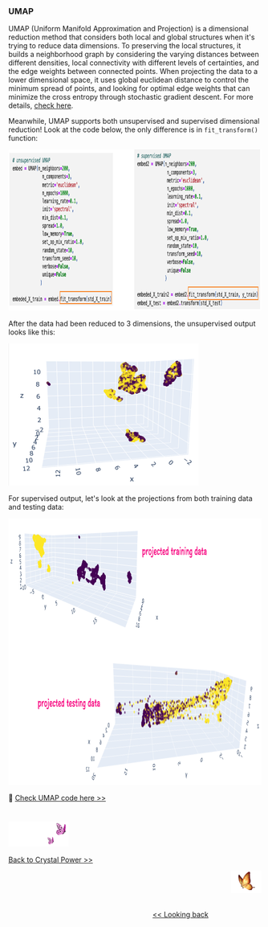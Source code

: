 ### UMAP

UMAP (Uniform Manifold Approximation and Projection) is a dimensional reduction method that considers both local and global structures when it's trying to reduce data dimensions. To preserving the local structures, it builds a neighborhood graph by considering the varying distances between different densities, local connectivity with different levels of certainties, and the edge weights between connected points. When projecting the data to a lower dimensional space, it uses global euclidean distance to control the minimum spread of points, and looking for optimal edge weights that can minimize the cross entropy through stochastic gradient descent. For more details, [check here][1].

Meanwhile, UMAP supports both unsupervised and supervised dimensional reduction! Look at the code below, the only difference is in `fit_transform()` function:

<img src="https://github.com/lady-h-world/My_Garden/blob/main/images/Crystal_Ball_images/camapign_dim_redu_images/code_umap.png" width="999" height="321" />

After the data had been reduced to 3 dimensions, the unsupervised output looks like this:

<img src="https://github.com/lady-h-world/My_Garden/blob/main/images/Crystal_Ball_images/camapign_dim_redu_images/data_umap_unsupervised.png" width="379" height="283" />

For supervised output, let's look at the projections from both training data and testing data: 

<img src="https://github.com/lady-h-world/My_Garden/blob/main/images/Crystal_Ball_images/camapign_dim_redu_images/data_umap_supervised.png" width="996" height="531" />

🌻 [Check UMAP code here >>][2]

#
<p align="left">
<img src="https://github.com/lady-h-world/My_Garden/blob/main/images/follow_us.png" width="120" height="50" />
</p>

[Back to Crystal Power >>][4]

<p align="right">
<img src="https://github.com/lady-h-world/My_Garden/blob/main/images/going_back.png" width="60" height="44" />
</p>

&nbsp;&nbsp;&nbsp;&nbsp;&nbsp;&nbsp;&nbsp;&nbsp;&nbsp;&nbsp;&nbsp;&nbsp;&nbsp;&nbsp;&nbsp;&nbsp;&nbsp;&nbsp;&nbsp;&nbsp;&nbsp;&nbsp;&nbsp;&nbsp;&nbsp;&nbsp;&nbsp;&nbsp;&nbsp;&nbsp;&nbsp;&nbsp;&nbsp;&nbsp;&nbsp;&nbsp;&nbsp;&nbsp;&nbsp;&nbsp;&nbsp;&nbsp;&nbsp;&nbsp;&nbsp;&nbsp;&nbsp;&nbsp;&nbsp;&nbsp;&nbsp;&nbsp;&nbsp;&nbsp;&nbsp;&nbsp;&nbsp;&nbsp;&nbsp;&nbsp;&nbsp;&nbsp;&nbsp;&nbsp;&nbsp;&nbsp;&nbsp;&nbsp;&nbsp;&nbsp;&nbsp;&nbsp;&nbsp;&nbsp;&nbsp;&nbsp;&nbsp;&nbsp;&nbsp;&nbsp;&nbsp;&nbsp;&nbsp;&nbsp;&nbsp;&nbsp;&nbsp;&nbsp;&nbsp;&nbsp;&nbsp;&nbsp;&nbsp;&nbsp;&nbsp;&nbsp;&nbsp;&nbsp;&nbsp;&nbsp;&nbsp;&nbsp;&nbsp;&nbsp;&nbsp;&nbsp;&nbsp;&nbsp;&nbsp;&nbsp;&nbsp;&nbsp;&nbsp;&nbsp;&nbsp;&nbsp;&nbsp;&nbsp;&nbsp;&nbsp;&nbsp;&nbsp;&nbsp;&nbsp;&nbsp;&nbsp;&nbsp;&nbsp;&nbsp;&nbsp;&nbsp;&nbsp;&nbsp;&nbsp;&nbsp;&nbsp;&nbsp;&nbsp;&nbsp;&nbsp;&nbsp;&nbsp;&nbsp;&nbsp;&nbsp;&nbsp;&nbsp;&nbsp;&nbsp;&nbsp;&nbsp;&nbsp;&nbsp;&nbsp;&nbsp;&nbsp;&nbsp;&nbsp;&nbsp;&nbsp;&nbsp;&nbsp;&nbsp;&nbsp;&nbsp;&nbsp;&nbsp;&nbsp;&nbsp;&nbsp;&nbsp;&nbsp;&nbsp;&nbsp;&nbsp;&nbsp;&nbsp;&nbsp;&nbsp;&nbsp;&nbsp;&nbsp;&nbsp;&nbsp;&nbsp;&nbsp;&nbsp;&nbsp;&nbsp;&nbsp;&nbsp;&nbsp;&nbsp;&nbsp;&nbsp;&nbsp;&nbsp;&nbsp;&nbsp;&nbsp;&nbsp;[<< Looking back][3]



[1]:https://towardsdatascience.com/umap-dimensionality-reduction-an-incredibly-robust-machine-learning-algorithm-b5acb01de568
[2]:https://github.com/lady-h-world/My_Garden/blob/main/code/crystal_ball/data_collector/magic_dimensional_reduction.ipynb
[3]:https://github.com/lady-h-world/My_Garden/blob/main/reading_pages/Crystal_Ball/dimensional_reduction3.md
[4]:https://github.com/lady-h-world/My_Garden/blob/main/reading_pages/Crystal_Ball/crystal_power.md
